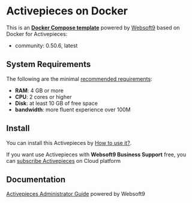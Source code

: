 # Activepieces on Docker  

This is an **[Docker Compose template](https://github.com/Websoft9/docker-library)** powered by [Websoft9](https://www.websoft9.com) based on Docker for Activepieces:


 - community:  0.50.6, latest


## System Requirements

The following are the minimal [recommended requirements](https://www.activepieces.com):

* **RAM**: 4 GB or more
* **CPU**: 2 cores or higher
* **Disk**: at least 10 GB of free space
* **bandwidth**: more fluent experience over 100M  

## Install

You can install this Activepieces by [How to use it?](https://github.com/Websoft9/docker-library#how-to-use-it).   

If you want use Activepieces with **Websoft9 Business Support** free, you can [subscribe Activepieces](https://www.websoft9.com/apps) on Cloud platform

## Documentation

[Activepieces Administrator Guide](https://support.websoft9.com/docs/activepieces) powered by Websoft9